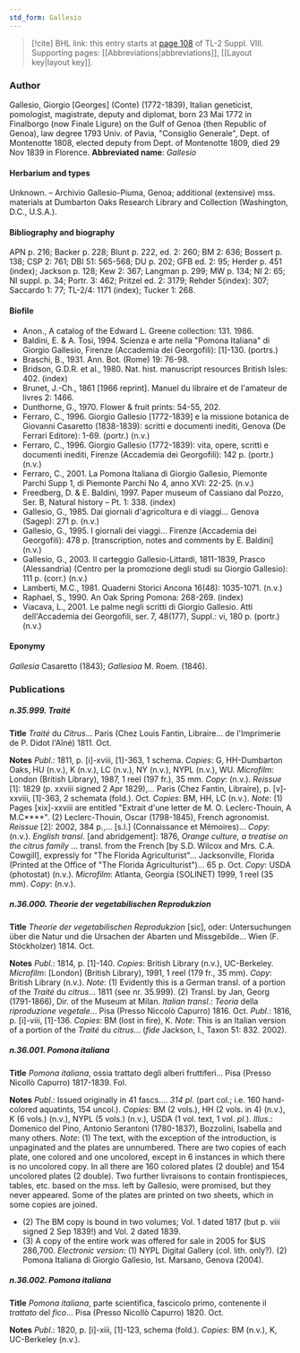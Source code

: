 ```yaml
---
std_form: Gallesio
---
```


> [!cite] BHL link: this entry starts at [page 108](https://www.biodiversitylibrary.org/page/33258586) of TL-2 Suppl. VIII.
> Supporting pages: [[Abbreviations|abbreviations]], [[Layout key|layout key]].

### Author

Gallesio, Giorgio \[Georges\] (Conte) (1772-1839), Italian geneticist, pomologist, magistrate, deputy and diplomat, born 23 Mai 1772 in Finalborgo (now Finale Ligure) on the Gulf of Genoa (then Republic of Genoa), law degree 1793 Univ. of Pavia, "Consiglio Generale", Dept. of Montenotte 1808, elected deputy from Dept. of Montenotte 1809, died 29 Nov 1839 in Florence. 
**Abbreviated name**: *Gallesio*

#### Herbarium and types

Unknown. – Archivio Gallesio-Piuma, Genoa; additional (extensive) mss. materials at Dumbarton Oaks Research Library and Collection (Washington, D.C., U.S.A.).

#### Bibliography and biography

APN p. 216; Backer p. 228; Blunt p. 222, ed. 2: 260; BM 2: 636; Bossert p. 138; CSP 2: 761; DBI 51: 565-568; DU p. 202; GFB ed. 2: 95; Herder p. 451 (index); Jackson p. 128; Kew 2: 367; Langman p. 299; MW p. 134; NI 2: 65; NI suppl. p. 34; Portr. 3: 462; Pritzel ed. 2: 3179; Rehder 5(index): 307; Saccardo 1: 77; TL-2/4: 1171 (index); Tucker 1: 268.

#### Biofile

- Anon., A catalog of the Edward L. Greene collection: 131. 1986.
- Baldini, E. & A. Tosi, 1994. Scienza e arte nella "Pomona Italiana" di Giorgio Gallesio, Firenze (Accademia dei Georgofili): \[1\]-130. (portrs.)
- Braschi, B., 1931. Ann. Bot. (Rome) 19: 76-98.
- Bridson, G.D.R. et al., 1980. Nat. hist. manuscript resources British Isles: 402. (index)
- Brunet, J.-Ch., 1861 \[1966 reprint\]. Manuel du libraire et de l'amateur de livres 2: 1466.
- Dunthorne, G., 1970. Flower & fruit prints: 54-55, 202.
- Ferraro, C., 1996. Giorgio Gallesio \[1772-1839\] e la missione botanica de Giovanni Casaretto (1838-1839): scritti e documenti inediti, Genova (De Ferrari Editore): 1-69. (portr.) (n.v.)
- Ferraro, C., 1996. Giorgio Gallesio (1772-1839): vita, opere, scritti e documenti inediti, Firenze (Accademia dei Georgofili): 142 p. (portr.) (n.v.)
- Ferraro, C., 2001. La Pomona Italiana di Giorgio Gallesio, Piemonte Parchi Supp 1, di Piemonte Parchi No 4, anno XVI: 22-25. (n.v.)
- Freedberg, D. & E. Baldini, 1997. Paper museum of Cassiano dal Pozzo, Ser. B, Natural history – Pt. 1: 338. (index)
- Gallesio, G., 1985. Dai giornali d'agricoltura e di viaggi... Genova (Sagep): 271 p. (n.v.)
- Gallesio, G., 1995. I giornali dei viaggi... Firenze (Accademia dei Georgofili): 478 p. \[transcription, notes and comments by E. Baldini\] (n.v.)
- Gallesio, G., 2003. Il carteggio Gallesio-Littardi, 1811-1839, Prasco (Alessandria) (Centro per la promozione degli studi su Giorgio Gallesio): 111 p. (corr.) (n.v.)
- Lamberti, M.C., 1981. Quaderni Storici Ancona 16(48): 1035-1071. (n.v.)
- Raphael, S., 1990. An Oak Spring Pomona: 268-269. (index)
- Viacava, L., 2001. Le palme negli scritti di Giorgio Gallesio. Atti dell'Accademia dei Georgofili, ser. 7, 48(177), Suppl.: vi, 180 p. (portr.) (n.v.)

#### Eponymy

*Gallesia* Casaretto (1843); *Gallesioa* M. Roem. (1846).

### Publications

##### n.35.999. Traité

**Title**
*Traité* du *Citrus*... Paris (Chez Louis Fantin, Libraire... de l'Imprimerie de P. Didot l'Aîné) 1811. Oct.

**Notes**
*Publ*.: 1811, p. \[i\]-xviii, \[1\]-363, 1 schema. *Copies*: G, HH-Dumbarton Oaks, HU (n.v.), K (n.v.), LC (n.v.), NY (n.v.), NYPL (n.v.), WU. *Microfilm*: London (British Library), 1987, 1 reel (197 fr.), 35 mm. *Copy*: (n.v.).
*Reissue* \[1\]: 1829 (p. xxviii signed 2 Apr 1829),... Paris (Chez Fantin, Libraire), p. \[v\]-xxviii, \[1\]-363, 2 schemata (fold.). Oct. *Copies*: BM, HH, LC (n.v.).
*Note*: (1) Pages \[xix\]-xxviii are entitled "Extrait d'une letter de M. O. Leclerc-Thouin, A M.C\*\*\*\*". (2) Leclerc-Thouin, Oscar (1798-1845), French agronomist.
*Reissue* \[2\]: 2002, 384 p.,... \[s.l.\] (Connaissance et Mémoires)... *Copy*: (n.v.).
*English transl*. \[and abridgement\]: 1876, *Orange culture, a treatise on the citrus family* ... transl. from the French \[by S.D. Wilcox and Mrs. C.A. Cowgill\], expressly for "The Florida Agriculturist"... Jacksonville, Florida (Printed at the Office of "The Florida Agriculturist")... 65 p. Oct. *Copy*: USDA (photostat) (n.v.). *Microfilm*: Atlanta, Georgia (SOLINET) 1999, 1 reel (35 mm). *Copy*: (n.v.).

##### n.36.000. Theorie der vegetabilischen Reprodukzion

**Title**
*Theorie der vegetabilischen Reprodukzion* \[sic\], oder: Untersuchungen über die Natur und die Ursachen der Abarten und Missgebilde... Wien (F. Stöckholzer) 1814. Oct.

**Notes**
*Publ*.: 1814, p. \[1\]-140. *Copies*: British Library (n.v.), UC-Berkeley. *Microfilm*: \[London\] (British Library), 1991, 1 reel (179 fr., 35 mm). *Copy*: British Library (n.v.).
*Note*: (1) Evidently this is a German transl. of a portion of the *Traité* du *citrus*... 1811 (see nr. 35.999). (2) Transl. by Jan, Georg (1791-1866), Dir. of the Museum at Milan.
*Italian transl*.: *Teoria* della *riproduzione vegetale*... Pisa (Presso Niccolò Capurro) 1816. Oct.
*Publ*.: 1816, p. \[i\]-viii, \[1\]-136. *Copies*: BM (lost in fire), K.
*Note*: This is an Italian version of a portion of the *Traité* du *citrus*... (*fide* Jackson, I., Taxon 51: 832. 2002).

##### n.36.001. Pomona italiana

**Title**
*Pomona italiana*, ossia trattato degli alberi fruttiferi... Pisa (Presso Nicollò Capurro) 1817-1839. Fol.

**Notes**
*Publ*.: Issued originally in 41 fascs.... *314 pl*. (part col.; i.e. 160 hand-colored aquatints, 154 uncol.). *Copies*: BM (2 vols.), HH (2 vols. in 4) (n.v.), K (6 vols.) (n.v.), NYPL (5 vols.) (n.v.), USDA (1 vol. text, 1 vol. *pl.*).
*Illus*.: Domenico del Pino, Antonio Serantoni (1780-1837), Bozzolini, Isabella and many others.
*Note*: (1) The text, with the exception of the introduction, is unpaginated and the plates are unnumbered. There are two copies of each plate, one colored and one uncolored, except in 6 instances in which there is no uncolored copy. In all there are 160 colored plates (2 double) and 154 uncolored plates (2 double). Two further livraisons to contain frontispieces, tables, etc. based on the mss. left by Gallesio, were promised, but they never appeared. Some of the plates are printed on two sheets, which in some copies are joined.
- (2) The BM copy is bound in two volumes; Vol. 1 dated 1817 (but p. viii signed 2 Sep 1839!) and Vol. 2 dated 1839.
- (3) A copy of the entire work was offered for sale in 2005 for $US 286,700.
*Electronic version*: (1) NYPL Digital Gallery (col. lith. only?). (2) Pomona Italiana di Giorgio Gallesio, Ist. Marsano, Genova (2004).

##### n.36.002. Pomona italiana

**Title**
*Pomona italiana*, parte scientifica, fascicolo primo, contenente il *trattato* del *fico*... Pisa (Presso Nicollò Capurro) 1820. Oct.

**Notes**
*Publ*.: 1820, p. \[i\]-xiii, \[1\]-123, schema (fold.). *Copies*: BM (n.v.), K, UC-Berkeley (n.v.).

